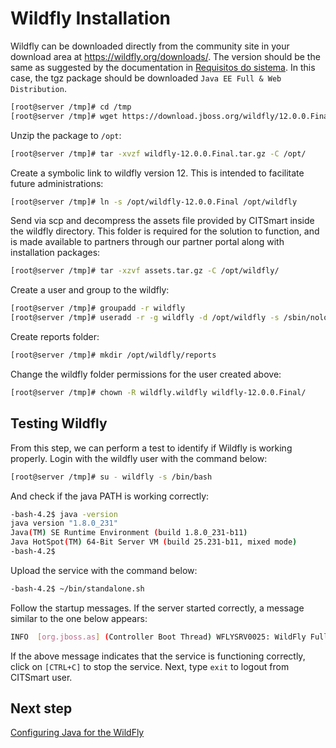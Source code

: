 # Wildfly Installation

Wildfly can be downloaded directly from the community site in your download area at https://wildfly.org/downloads/. The version should be the same as suggested by the documentation in [Requisitos do sistema][1]. In this case, the tgz package should be downloaded `Java EE Full & Web Distribution`.

```sh
[root@server /tmp]# cd /tmp
[root@server /tmp]# wget https://download.jboss.org/wildfly/12.0.0.Final/wildfly-12.0.0.Final.tar.gz
```
Unzip the package to `/opt`:

```sh
[root@server /tmp]# tar -xvzf wildfly-12.0.0.Final.tar.gz -C /opt/
```
Create a symbolic link to wildfly version 12. This is intended to facilitate future administrations:

```sh
[root@server /tmp]# ln -s /opt/wildfly-12.0.0.Final /opt/wildfly
```

Send via scp and decompress the assets file provided by CITSmart inside the wildfly directory. This folder is required for the solution to function, and is made available to partners through our partner portal along with installation packages:

```sh
[root@server /tmp]# tar -xzvf assets.tar.gz -C /opt/wildfly/
```

Create a user and group to the wildfly:

```sh
[root@server /tmp]# groupadd -r wildfly
[root@server /tmp]# useradd -r -g wildfly -d /opt/wildfly -s /sbin/nologin wildfly
```

Create reports folder:

```sh
[root@server /tmp]# mkdir /opt/wildfly/reports
```

Change the wildfly folder permissions for the user created above:

```sh
[root@server /tmp]# chown -R wildfly.wildfly wildfly-12.0.0.Final/
```
## Testing Wildfly

From this step, we can perform a test to identify if Wildfly is working properly. Login with the wildfly user with the command below:

```sh
[root@server /tmp]# su - wildfly -s /bin/bash
```

And check if the java PATH is working correctly:

```sh
-bash-4.2$ java -version
java version "1.8.0_231"
Java(TM) SE Runtime Environment (build 1.8.0_231-b11)
Java HotSpot(TM) 64-Bit Server VM (build 25.231-b11, mixed mode)
-bash-4.2$
```

Upload the service with the command below:

```sh
-bash-4.2$ ~/bin/standalone.sh
```

Follow the startup messages. If the server started correctly, a message similar to the one below appears:

```sh
INFO  [org.jboss.as] (Controller Boot Thread) WFLYSRV0025: WildFly Full 12.0.0.Final (WildFly Core 4.0.0.Final) started in 3762ms - Started 292 of 513 services (308 services are lazy, passive or on-demand)
```

If the above message indicates that the service is functioning correctly, click on `[CTRL+C]` to stop the service. Next, type `exit` to logout from CITSmart user.

## Next step

[Configuring Java for the WildFly][2]

[1]:/en-us/citsmart-platform-9/get-started/installation-and-upgrade/system-requirements.html
[2]:/en-us/citsmart-platform-9/get-started/installation-and-upgrade/perform-installation/conf-java-for-wildfly.html
